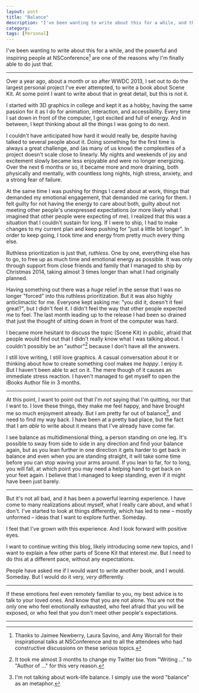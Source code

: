 ```yaml
---
layout: post
title: "Balance"
description: "I've been wanting to write about this for a while, and the powerful and inspiring people at NSConference are one of the reasons why I'm doing so. Over a year ago, about a month or so after WWDC 2013, I set out to do the largest personal project I've ever attempted, and I couldn't have anticipated how hard it would really be. "
category: 
tags: [Personal] 
---
```


I've been wanting to write about this for a while, and the powerful and inspiring people at NSConference[^talks] are one of the reasons why I'm finally able to do just that. 

---

Over a year ago, about a month or so after WWDC 2013, I set out to do the largest personal project I've ever attempted, to write a book about Scene Kit. At some point I want to write about that in great detail, but this is not it.

I started with 3D graphics in college and kept it as a hobby, having the same passion for it as I do for animation, interaction, and accessibility. Every time I sat down in front of the computer, I got excited and full of energy. And in between, I kept thinking about all the things I was going to do next. 

I couldn't have anticipated how hard it would really be, despite having talked to several people about it. Doing something for the first time is always a great challenge, and (as many of us know) the complexities of a project doesn't scale close to linearly. My nights and weekends of joy and excitement slowly became less enjoyable and were no longer energizing. Over the next 6 months or so, it became more and more draining, both physically and mentally, with countless long nights, high stress, anxiety, and a strong fear of failure. 

At the same time I was pushing for things I cared about at work, things that demanded my emotional engagement, that demanded me caring for them. I felt guilty for not having the energy to care about both, guilty about not meeting other people's unexpressed expectations (or more likely what I imagined that other people were expecting of me). I realized that this was a situation that I couldn't sustain for long. If I were to ship, I had to make changes to my current plan and keep pushing for "just a little bit longer". In order to keep going, I took time and energy from pretty much every thing else. 

Ruthless prioritization is just that, _ruthless_. One by one, everything else has to go, to free up as much time and emotional energy as possible. It was only through support from close friends and family that I managed to ship by Christmas 2014, taking almost 3 times longer than what I had originally planned. 

Having something out there was a _huge_ relief in the sense that I was no longer "forced" into this ruthless prioritization. But it was also highly anticlimactic for me. Everyone kept asking me: "you did it, doesn't it feel great?", but I didn't feel it. I didn't feel the way that other people expected me to feel. The last month leading up to the release I had been so drained that just the thought of sitting down in front of the computer was hard. 

I became more hesitant to discuss the topic (Scene Kit) in public, afraid that people would find out that I didn't really know what I was talking about. I couldn't possibly be an "author"[^bio] because I don't have all the answers.

[^bio]: It took me almost 3 months to change my Twitter bio from "Writing ..." to "Author of ..." for this very reason.   

I still love writing, I still love graphics. A casual conversation about it or thinking about how to create something cool makes me *happy*. I enjoy it. But I haven't been able to act on it. The mere though of it causes an immediate stress reaction. I haven't managed to get myself to open the iBooks Author file in 3 months. 

---

At this point, I want to point out that I'm _not_ saying that I'm quitting, nor that I want to. I love these things, they make me feel happy, and have brought me so much enjoyment already. But I am pretty far out of balance[^balance], and need to find my way back. I have been at a pretty bad place, but the fact that I am _able_ to write about it means that I've already have come far.

[^balance]: I'm not talking about work-life balance. I simply use the word "balance" as an metaphor.

I see balance as multidimensional thing, a person standing on one leg. It's possible to sway from side to side in any direction and find your balance again, but as you lean further in one direction it gets harder to get back in balance and even when you are standing straight, it will take some time before you can stop waving your arms around. If you lean to far, for to long, you will fall, at which point you may need a helping hand to get back on your feet again. I believe that I managed to keep standing, even if it might have been just barely. 

---

But it's not all bad, and it has been a powerful learning experience. I have come to many realizations about myself, what I really care about, and what I don't. I've started to look at things differently, which has led to new – mostly unformed – ideas that I want to explore further. Someday.

I feel that I've grown with this experience. And I look forward with positive eyes. 

I want to continue writing this blog, likely introducing some new topics, and I want to explain a few other parts of Scene Kit that interest _me_. But I need to do this at a different pace, without any expectations. 

People have asked me if I would want to write another book, and I would. Someday. But I would do it very, _very_ differently. 

---

If these emotions feel even remotely familiar to you, my best advice is to talk to your loved ones. And know that you are not alone. You are not the only one who feel emotionally exhausted, who feel afraid that you will be exposed, or who feel that you don't meet other people's expectations.

---

[^talks]: Thanks to Jaimee Newberry, Laura Savino, and Amy Worrall for their inspirational talks at NSConference and to all the attendees who had constructive discussions on these serious topics. 
